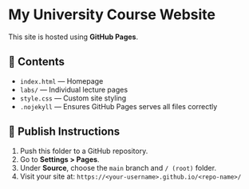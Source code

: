 
# My University Course Website

This site is hosted using **GitHub Pages**.

## 📄 Contents
- `index.html` — Homepage
- `labs/` — Individual lecture pages
- `style.css` — Custom site styling
- `.nojekyll` — Ensures GitHub Pages serves all files correctly

## 🚀 Publish Instructions

1. Push this folder to a GitHub repository.
2. Go to **Settings > Pages**.
3. Under **Source**, choose the `main` branch and `/ (root)` folder.
4. Visit your site at: `https://<your-username>.github.io/<repo-name>/`
